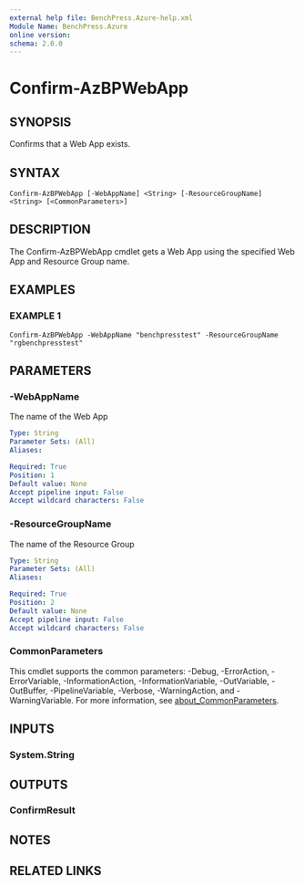 ```yaml
---
external help file: BenchPress.Azure-help.xml
Module Name: BenchPress.Azure
online version:
schema: 2.0.0
---
```


# Confirm-AzBPWebApp

## SYNOPSIS
Confirms that a Web App exists.

## SYNTAX

```
Confirm-AzBPWebApp [-WebAppName] <String> [-ResourceGroupName] <String> [<CommonParameters>]
```

## DESCRIPTION
The Confirm-AzBPWebApp cmdlet gets a Web App using the specified Web App and
Resource Group name.

## EXAMPLES

### EXAMPLE 1
```
Confirm-AzBPWebApp -WebAppName "benchpresstest" -ResourceGroupName "rgbenchpresstest"
```

## PARAMETERS

### -WebAppName
The name of the Web App

```yaml
Type: String
Parameter Sets: (All)
Aliases:

Required: True
Position: 1
Default value: None
Accept pipeline input: False
Accept wildcard characters: False
```

### -ResourceGroupName
The name of the Resource Group

```yaml
Type: String
Parameter Sets: (All)
Aliases:

Required: True
Position: 2
Default value: None
Accept pipeline input: False
Accept wildcard characters: False
```

### CommonParameters
This cmdlet supports the common parameters: -Debug, -ErrorAction, -ErrorVariable, -InformationAction, -InformationVariable, -OutVariable, -OutBuffer, -PipelineVariable, -Verbose, -WarningAction, and -WarningVariable. For more information, see [about_CommonParameters](http://go.microsoft.com/fwlink/?LinkID=113216).

## INPUTS

### System.String
## OUTPUTS

### ConfirmResult
## NOTES

## RELATED LINKS
